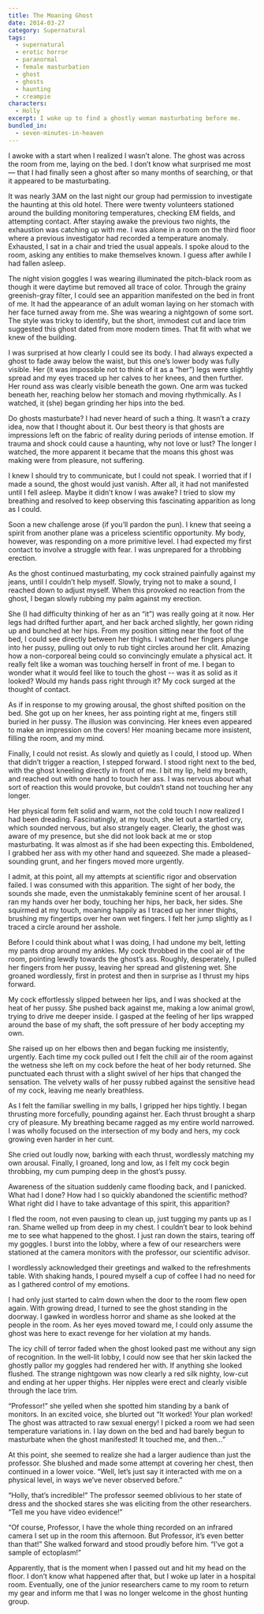 ```yaml
---
title: The Moaning Ghost
date: 2014-03-27
category: Supernatural
tags:
  - supernatural
  - erotic horror
  - paranormal
  - female masturbation
  - ghost
  - ghosts
  - haunting
  - creampie
characters:
  - Holly
excerpt: I woke up to find a ghostly woman masturbating before me.
bundled_in:
  - seven-minutes-in-heaven
---
```


I awoke with a start when I realized I wasn’t alone. The ghost was across the room from me, laying on the bed. I don’t know what surprised me most — that I had finally seen a ghost after so many months of searching, or that it appeared to be masturbating.

It was nearly 3AM on the last night our group had permission to investigate the haunting at this old hotel. There were twenty volunteers stationed around the building monitoring temperatures, checking EM fields, and attempting contact. After staying awake the previous two nights, the exhaustion was catching up with me. I was alone in a room on the third floor where a previous investigator had recorded a temperature anomaly. Exhausted, I sat in a chair and tried the usual appeals. I spoke aloud to the room, asking any entities to make themselves known. I guess after awhile I had fallen asleep.

The night vision goggles I was wearing illuminated the pitch-black room as though it were daytime but removed all trace of color. Through the grainy greenish-gray filter, I could see an apparition manifested on the bed in front of me. It had the appearance of an adult woman laying on her stomach with her face turned away from me. She was wearing a nightgown of some sort. The style was tricky to identify, but the short, immodest cut and lace trim suggested this ghost dated from more modern times. That fit with what we knew of the building.

I was surprised at how clearly I could see its body. I had always expected a ghost to fade away below the waist, but this one’s lower body was fully visible. Her (it was impossible not to think of it as a “her”) legs were slightly spread and my eyes traced up her calves to her knees, and then further. Her round ass was clearly visible beneath the gown. One arm was tucked beneath her, reaching below her stomach and moving rhythmically. As I watched, it (she) began grinding her hips into the bed.

Do ghosts masturbate? I had never heard of such a thing. It wasn’t a crazy idea, now that I thought about it. Our best theory is that ghosts are impressions left on the fabric of reality during periods of intense emotion. If trauma and shock could cause a haunting, why not love or lust? The longer I watched, the more apparent it became that the moans this ghost was making were from pleasure, not suffering.

I knew I should try to communicate, but I could not speak. I worried that if I made a sound, the ghost would just vanish. After all, it had not manifested until I fell asleep. Maybe it didn’t know I was awake? I tried to slow my breathing and resolved to keep observing this fascinating apparition as long as I could.

Soon a new challenge arose (if you’ll pardon the pun). I knew that seeing a spirit from another plane was a priceless scientific opportunity. My body, however, was responding on a more primitive level. I had expected my first contact to involve a struggle with fear. I was unprepared for a throbbing erection.

As the ghost continued masturbating, my cock strained painfully against my jeans, until I couldn’t help myself. Slowly, trying not to make a sound, I reached down to adjust myself. When this provoked no reaction from the ghost, I began slowly rubbing my palm against my erection.

She (I had difficulty thinking of her as an “it”) was really going at it now. Her legs had drifted further apart, and her back arched slightly, her gown riding up and bunched at her hips. From my position sitting near the foot of the bed, I could see directly between her thighs. I watched her fingers plunge into her pussy, pulling out only to rub tight circles around her clit. Amazing how a non-corporeal being could so convincingly emulate a physical act. It really felt like a woman was touching herself in front of me. I began to wonder what it would feel like to touch the ghost -- was it as solid as it looked? Would my hands pass right through it? My cock surged at the thought of contact.

As if in response to my growing arousal, the ghost shifted position on the bed. She got up on her knees, her ass pointing right at me, fingers still buried in her pussy. The illusion was convincing. Her knees even appeared to make an impression on the covers! Her moaning became more insistent, filling the room, and my mind.

Finally, I could not resist. As slowly and quietly as I could, I stood up. When that didn’t trigger a reaction, I stepped forward. I stood right next to the bed, with the ghost kneeling directly in front of me. I bit my lip, held my breath, and reached out with one hand to touch her ass. I was nervous about what sort of reaction this would provoke, but couldn’t stand not touching her any longer.

Her physical form felt solid and warm, not the cold touch I now realized I had been dreading. Fascinatingly, at my touch, she let out a startled cry, which sounded nervous, but also strangely eager. Clearly, the ghost was aware of my presence, but she did not look back at me or stop masturbating. It was almost as if she had been expecting this. Emboldened, I grabbed her ass with my other hand and squeezed. She made a pleased-sounding grunt, and her fingers moved more urgently.

I admit, at this point, all my attempts at scientific rigor and observation failed. I was consumed with this apparition. The sight of her body, the sounds she made, even the unmistakably feminine scent of her arousal. I ran my hands over her body, touching her hips, her back, her sides. She squirmed at my touch, moaning happily as I traced up her inner thighs, brushing my fingertips over her own wet fingers. I felt her jump slightly as I traced a circle around her asshole.

Before I could think about what I was doing, I had undone my belt, letting my pants drop around my ankles. My cock throbbed in the cool air of the room, pointing lewdly towards the ghost’s ass. Roughly, desperately, I pulled her fingers from her pussy, leaving her spread and glistening wet. She groaned wordlessly, first in protest and then in surprise as I thrust my hips forward.

My cock effortlessly slipped between her lips, and I was shocked at the heat of her pussy. She pushed back against me, making a low animal growl, trying to drive me deeper inside. I gasped at the feeling of her lips wrapped around the base of my shaft, the soft pressure of her body accepting my own.

She raised up on her elbows then and began fucking me insistently, urgently. Each time my cock pulled out I felt the chill air of the room against the wetness she left on my cock before the heat of her body returned. She punctuated each thrust with a slight swivel of her hips that changed the sensation. The velvety walls of her pussy rubbed against the sensitive head of my cock, leaving me nearly breathless.

As I felt the familiar swelling in my balls, I gripped her hips tightly. I began thrusting more forcefully, pounding against her. Each thrust brought a sharp cry of pleasure. My breathing became ragged as my entire world narrowed. I was wholly focused on the intersection of my body and hers, my cock growing even harder in her cunt.

She cried out loudly now, barking with each thrust, wordlessly matching my own arousal. Finally, I groaned, long and low, as I felt my cock begin throbbing, my cum pumping deep in the ghost’s pussy.

Awareness of the situation suddenly came flooding back, and I panicked. What had I done? How had I so quickly abandoned the scientific method? What right did I have to take advantage of this spirit, this apparition?

I fled the room, not even pausing to clean up, just tugging my pants up as I ran. Shame welled up from deep in my chest. I couldn’t bear to look behind me to see what happened to the ghost. I just ran down the stairs, tearing off my goggles. I burst into the lobby, where a few of our researchers were stationed at the camera monitors with the professor, our scientific advisor.

I wordlessly acknowledged their greetings and walked to the refreshments table. With shaking hands, I poured myself a cup of coffee I had no need for as I gathered control of my emotions.

I had only just started to calm down when the door to the room flew open again. With growing dread, I turned to see the ghost standing in the doorway. I gawked in wordless horror and shame as she looked at the people in the room. As her eyes moved toward me, I could only assume the ghost was here to exact revenge for her violation at my hands.

The icy chill of terror faded when the ghost looked past me without any sign of recognition. In the well-lit lobby, I could now see that her skin lacked the ghostly pallor my goggles had rendered her with. If anything she looked flushed. The strange nightgown was now clearly a red silk nighty, low-cut and ending at her upper thighs. Her nipples were erect and clearly visible through the lace trim.

“Professor!” she yelled when she spotted him standing by a bank of monitors. In an excited voice, she blurted out “It worked! Your plan worked! The ghost was attracted to raw sexual energy! I picked a room we had seen temperature variations in. I lay down on the bed and had barely begun to masturbate when the ghost manifested! It touched me, and then…”

At this point, she seemed to realize she had a larger audience than just the professor. She blushed and made some attempt at covering her chest, then continued in a lower voice. “Well, let’s just say it interacted with me on a physical level, in ways we’ve never observed before.”

“Holly, that’s incredible!” The professor seemed oblivious to her state of dress and the shocked stares she was eliciting from the other researchers. “Tell me you have video evidence!”

“Of course, Professor, I have the whole thing recorded on an infrared camera I set up in the room this afternoon. But Professor, it’s even better than that!” She walked forward and stood proudly before him. “I’ve got a sample of ectoplasm!”

Apparently, that is the moment when I passed out and hit my head on the floor. I don’t know what happened after that, but I woke up later in a hospital room. Eventually, one of the junior researchers came to my room to return my gear and inform me that I was no longer welcome in the ghost hunting group.
